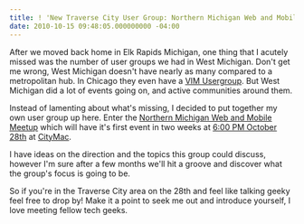 ```yaml
---
title: ! 'New Traverse City User Group: Northern Michigan Web and Mobile Meetup'
date: 2010-10-15 09:48:05.000000000 -04:00
---
```

After we moved back home in Elk Rapids Michigan, one thing that I acutely missed was the number of user groups we had in West Michigan. Don't get me wrong, West Michigan doesn't have nearly as many compared to a metropolitan hub. In Chicago they even have a [VIM Usergroup](http://groups.google.com/group/vimchicago). But West Michigan did a lot of events going on, and active communities around them.

Instead of lamenting about what's missing, I decided to put together my own user group up here. Enter the [Northern Michigan Web and Mobile Meetup](http://www.meetup.com/nmich-web-mobile/) which will have it's first event in two weeks at [6:00 PM October 28th](http://www.meetup.com/nmich-web-mobile/calendar/15108620/) at [CityMac](http://maps.google.com/maps?f=q&source=s_q&hl=en&geocode=&q=citymac+in+traverse+city&sll=37.0625,-95.677068&sspn=56.59387,91.230469&ie=UTF8&hq=citymac&hnear=Traverse+City,+Grand+Traverse,+Michigan&z=13&iwloc=A).

I have ideas on the direction and the topics this group could discuss, however I'm sure after a few months we'll hit a groove and discover what the group's focus is going to be.

So if you're in the Traverse City area on the 28th and feel like talking geeky feel free to drop by! Make it a point to seek me out and introduce yourself, I love meeting fellow tech geeks.
